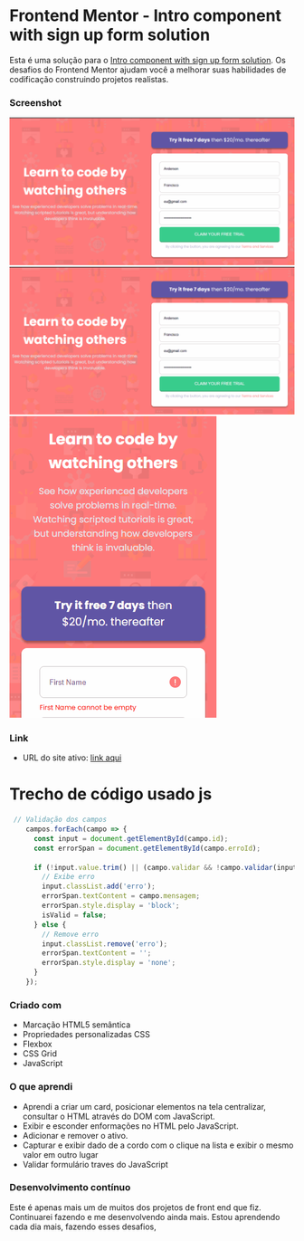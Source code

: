 # Frontend Mentor - Intro component with sign up form solution

Esta é uma solução para o [Intro component with sign up form solution](https://www.frontendmentor.io/challenges/intro-component-with-signup-form-5cf91bd49edda32581d28fd1). Os desafios do Frontend Mentor ajudam você a melhorar suas habilidades de codificação construindo projetos realistas.
### Screenshot

![](./images/Animação1.gif)
![](./images/Animação2.gif)
![](./images/Animação3.gif)

### Link

- URL do site ativo: [link aqui](https://andersonf-dev.github.io/Intro-component-with-sign-up-form/)

# Trecho de código usado js
```js
 // Validação dos campos
    campos.forEach(campo => {
      const input = document.getElementById(campo.id);
      const errorSpan = document.getElementById(campo.erroId);
      
      if (!input.value.trim() || (campo.validar && !campo.validar(input.value))) {
        // Exibe erro
        input.classList.add('erro');
        errorSpan.textContent = campo.mensagem;
        errorSpan.style.display = 'block';
        isValid = false;
      } else {
        // Remove erro
        input.classList.remove('erro');
        errorSpan.textContent = '';
        errorSpan.style.display = 'none';
      }
    });
```
### Criado com
- Marcação HTML5 semântica
- Propriedades personalizadas CSS
- Flexbox
- CSS Grid
- JavaScript

### O que aprendi

- Aprendi a criar um card, posicionar elementos na tela centralizar, consultar o HTML através do DOM com JavaScript.
- Exibir e esconder enformações no HTML pelo JavaScript. 
- Adicionar e remover o ativo.
- Capturar e exibir dado de a cordo com o clique na lista e exibir o mesmo valor em outro lugar
- Validar formulário traves do JavaScript

### Desenvolvimento contínuo

Este é apenas mais um de muitos dos projetos de front end que fiz. Continuarei fazendo e me desenvolvendo ainda mais. Estou aprendendo cada dia mais, fazendo esses desafios, 
